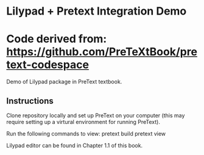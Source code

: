 # Lilypad + Pretext Integration Demo
# Code derived from: https://github.com/PreTeXtBook/pretext-codespace

Demo of Lilypad package in PreText textbook.

## Instructions

Clone repository locally and set up PreText on your computer (this may require setting up a virtural environment for running PreText). 

Run the following commands to view:
pretext build
pretext view

Lilypad editor can be found in Chapter 1.1 of this book.
